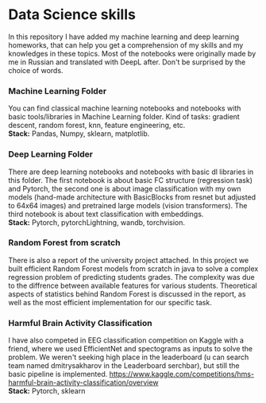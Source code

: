 # Data Science skills
In this repository I have added my machine learning and deep learning homeworks, that can help
you get a comprehension of my skills and my knowledges in these topics. Most of the notebooks were originally made by me in Russian and translated with DeepL after. Don't be surprised by the choice of words.

### Machine Learning Folder
You can find classical machine learning notebooks and notebooks with basic tools/libraries in Machine Learning folder. Kind of tasks: gradient descent, random forest, knn, feature engineering, etc.</br>
**Stack:** Pandas, Numpy, sklearn, matplotlib.

### Deep Learning Folder
There are deep learning notebooks and notebooks with basic dl libraries in this folder. The first notebook is about basic FC structure (regression task) and Pytorch, the second one is about image classification with my own models (hand-made architecture with BasicBlocks from resnet but adjusted to 64x64 images) and pretrained large models (vision transformers). The third notebook is about text classification with embeddings. </br>
**Stack:** Pytorch, pytorchLightning, wandb, torchvision.

### Random Forest from scratch
There is also a report of the university project attached. In this project we built efficient Random Forest models from scratch in java to solve a complex regression problem of predicting students grades. The complexity was due to the diffrence between available features for various students. Theoretical aspects of statistics behind Random Forest is discussed in the report, as well as the most efficient implementation for our specific task. 

### Harmful Brain Activity Classification
I have also competed in EEG classification competition on Kaggle with a friend, where we used EfficientNet and spectograms as inputs to solve the problem. We weren't seeking high place in the leaderboard (u can search team named dmitrysakharov in the Leaderboard serchbar), but still the basic pipeline is implemented.  https://www.kaggle.com/competitions/hms-harmful-brain-activity-classification/overview  </br>
**Stack:** Pytorch, sklearn